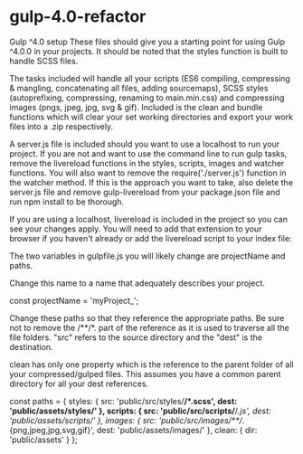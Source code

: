 # gulp-4.0-refactor
Gulp ^4.0 setup 
These files should give you a starting point for using Gulp ^4.0.0 in your projects. It should be noted that the styles function 
is built to handle SCSS files.

The tasks included will handle all your scripts (ES6 compiling, compressing & mangling, concatenating all files, adding sourcemaps), 
SCSS styles (autoprefixing, compressing, renaming to main.min.css) and compressing images (pngs, jpeg, jpg, svg & gif). Included 
is the clean and bundle functions which will clear your set working directories and export your work files into a .zip respectively. 

A server.js file is included should you want to use a localhost to run your project. If you are not and want to use the command line
to run gulp tasks, remove the livereload functions in the styles, scripts, images and watcher functions. You will also want to remove the 
require('./server.js') function in the watcher method. If this is the approach you want to take, also delete the server.js file
and remove gulp-livereload from your package.json file and run npm install to be thorough.

If you are using a localhost, livereload is included in the project so you can see your changes apply. You will need to add that 
extension to your browser if you haven't already or add the livereload script to your index file:
<script src="http://localhost:35729/livereload.js"></script>

The two variables in gulpfile.js you will likely change are projectName and paths.

Change this name to a name that adequately describes your project.

const projectName = 'myProject_';

Change these paths so that they reference the appropriate paths. Be sure not to remove the /**/*. part of the reference as it is used
to traverse all the file folders. "src" refers to the source directory and the "dest" is the destination. 

clean has only one property which is the reference to the parent folder of all your compressed/gulped files. This assumes you have 
a common parent directory for all your dest references.

const paths = {
    styles: {
        src: 'public/src/styles/**/*.scss',
        dest: 'public/assets/styles/'
    },
    scripts: {
        src: 'public/src/scripts/**/*.js',
        dest: 'public/assets/scripts/'
    },
    images: {
        src: 'public/src/images/**/*.{png,jpeg,jpg,svg,gif}',
        dest: 'public/assets/images/'
    },
    clean: {
        dir: 'public/assets'
    }
};
